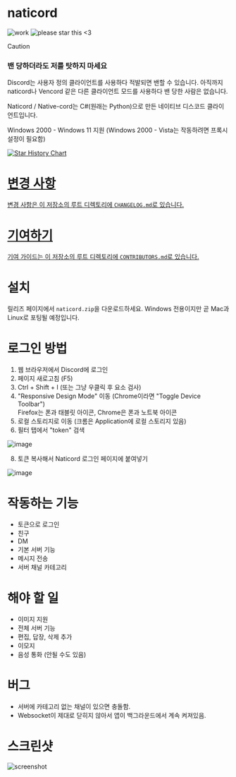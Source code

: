 # naticord
![work](https://img.shields.io/badge/work-in%20progress-green?style=plastic)
![please star this <3](https://img.shields.io/badge/please%20star%20this%20%3C3-yellow?style=plastic)

> [!CAUTION]
> ### 밴 당하더라도 저를 탓하지 마세요
> Discord는 사용자 정의 클라이언트를 사용하다 적발되면 밴할 수 있습니다. 아직까지 naticord나 Vencord 같은 다른 클라이언트 모드를 사용하다 밴 당한 사람은 없습니다.

Naticord / Native-cord는 C#(원래는 Python)으로 만든 네이티브 디스코드 클라이언트입니다.

Windows 2000 - Windows 11 지원 (Windows 2000 - Vista는 작동하려면 프록시 설정이 필요함)

<a href="https://star-history.com/#n1d3v/naticord&Date">
 <picture>
   <source media="(prefers-color-scheme: dark)" srcset="https://api.star-history.com/svg?repos=n1d3v/naticord&type=Date&theme=dark" />
   <source media="(prefers-color-scheme: light)" srcset="https://api.star-history.com/svg?repos=n1d3v/naticord&type=Date" />
   <img alt="Star History Chart" src="https://api.star-history.com/svg?repos=n1d3v/naticord&type=Date" />
 </picture>


# 변경 사항  
변경 사항은 이 저장소의 루트 디렉토리에 `CHANGELOG.md`로 있습니다.

# 기여하기
기여 가이드는 이 저장소의 루트 디렉토리에 `CONTRIBUTORS.md`로 있습니다.


</a>

# 설치
릴리즈 페이지에서 `naticord.zip`을 다운로드하세요. Windows 전용이지만 곧 Mac과 Linux로 포팅될 예정입니다.

# 로그인 방법

1. 웹 브라우저에서 Discord에 로그인
2. 페이지 새로고침 (F5)
3. Ctrl + Shift + I (또는 그냥 우클릭 후 요소 검사)
4. "Responsive Design Mode" 이동 (Chrome이라면 "Toggle Device Toolbar")  
Firefox는 폰과 태블릿 아이콘, Chrome은 폰과 노트북 아이콘
5. 로컬 스토리지로 이동 (크롬은 Application에 로컬 스토리지 있음)
6. 필터 탭에서 "token" 검색

![image](https://github.com/Shavixinio/naticord/assets/54279284/7784ece1-3dbf-4fe5-916b-877c86404be8)

8. 토큰 복사해서 Naticord 로그인 페이지에 붙여넣기

![image](https://github.com/Shavixinio/naticord/assets/54279284/c588eb0d-edf6-4ab7-b2e5-c9ddbb298892)

# 작동하는 기능
- 토큰으로 로그인
- 친구
- DM
- 기본 서버 기능
- 메시지 전송
- 서버 채널 카테고리
# 해야 할 일
- 이미지 지원
- 전체 서버 기능
- 편집, 답장, 삭제 추가
- 이모지
- 음성 통화 (안될 수도 있음)
# 버그
- 서버에 카테고리 없는 채널이 있으면 충돌함.
- Websocket이 제대로 닫히지 않아서 앱이 백그라운드에서 계속 켜져있음.

# 스크린샷
![screenshot](https://github.com/n1d3v/naticord/assets/135556230/d796980e-6c92-4115-9fa8-1dc2ae3be601)




